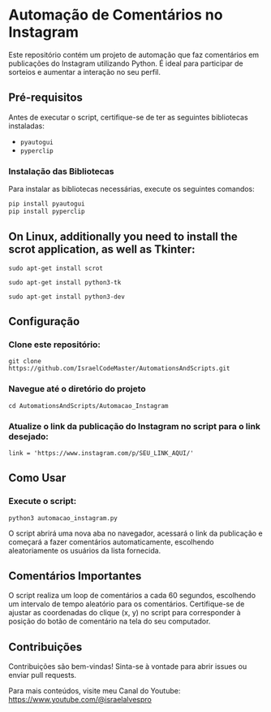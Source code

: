 # Automação de Comentários no Instagram

Este repositório contém um projeto de automação que faz comentários em publicações do Instagram utilizando Python. É ideal para participar de sorteios e aumentar a interação no seu perfil.

## Pré-requisitos

Antes de executar o script, certifique-se de ter as seguintes bibliotecas instaladas:

- `pyautogui`
- `pyperclip`

### Instalação das Bibliotecas

Para instalar as bibliotecas necessárias, execute os seguintes comandos:

```sh
pip install pyautogui
pip install pyperclip
```
## On Linux, additionally you need to install the scrot application, as well as Tkinter:
```
sudo apt-get install scrot

sudo apt-get install python3-tk

sudo apt-get install python3-dev
```
## Configuração
### Clone este repositório:
```
git clone https://github.com/IsraelCodeMaster/AutomationsAndScripts.git

```
### Navegue até o diretório do projeto
```
cd AutomationsAndScripts/Automacao_Instagram

```
### Atualize o link da publicação do Instagram no script para o link desejado:
```
link = 'https://www.instagram.com/p/SEU_LINK_AQUI/'

```
## Como Usar
### Execute o script:
```
python3 automacao_instagram.py

```
O script abrirá uma nova aba no navegador, acessará o link da publicação e começará a fazer comentários automaticamente, escolhendo aleatoriamente os usuários da lista fornecida.

## Comentários Importantes

O script realiza um loop de comentários a cada 60 segundos, escolhendo um intervalo de tempo aleatório para os comentários.
Certifique-se de ajustar as coordenadas do clique (x, y) no script para corresponder à posição do botão de comentário na tela do seu computador.

## Contribuições
Contribuições são bem-vindas! Sinta-se à vontade para abrir issues ou enviar pull requests.

Para mais conteúdos, visite meu Canal do Youtube: https://www.youtube.com/@israelalvespro


